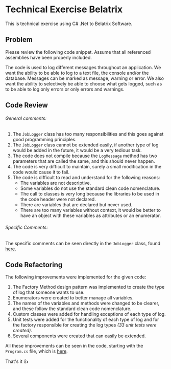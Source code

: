 # Technical Exercise Belatrix

This is technical exercise using C# .Net to Belatrix Software.

## Problem

Please review the following code snippet. Assume that all referenced assemblies have
been properly included.

The code is used to log different messages throughout an application. We want the
ability to be able to log to a text file, the console and/or the database. Messages can be
marked as message, warning or error. We also want the ability to selectively be able to
choose what gets logged, such as to be able to log only errors or only errors and
warnings.

## Code Review

###### General comments:

1. The `JobLogger` class has too many responsibilities and this goes against good programming principles.
2. The `JobLogger` class cannot be extended easily, if another type of log would be added in the future, it would be a very tedious task.
3. The code does not compile because the `LogMessage` method has two parameters that are called the same, and this should never happen.
4. The code is very difficult to maintain, surely a small modification in the code would cause it to fail.
5. The code is difficult to read and understand for the following reasons:
	* The variables are not descriptive.
	* Some variables do not use the standard clean code nomenclature.
	* The call to classes is very long because the libraries to be used in the code header were not declared.
	* There are variables that are declared but never used.
	* There are too many variables without context, it would be better to have an object with these variables as attributes or an enumerator.

###### Specific Comments:

The specific comments can be seen directly in the `JobLogger` class, found [here](LoggerToCodeReview/JobLogger.cs).


## Code Refactoring

The following improvements were implemented for the given code:

1. The Factory Method design pattern was implemented to create the type of log that someone wants to use.
2. Enumerators were created to better manage all variables.
3. The names of the variables and methods were changed to be clearer, and these follow the standard clean code nomenclature.
4. Custom classes were added for handling exceptions of each type of log.
5. Unit tests were added for the functionality of each type of log and for the factory responsible for creating the log types *(33 unit tests were created)*.
6. Several components were created that can easily be extended.

All these improvements can be seen in the code, starting with the `Program.cs` file, which is [here](AppLogger/Program.cs).



That's it :+1:
